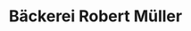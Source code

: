 ---
title: "Bäckerei Robert Müller"
url: /sigmaringendorf/baeckerei-robert-mueller/
shop: Bäckerei
---